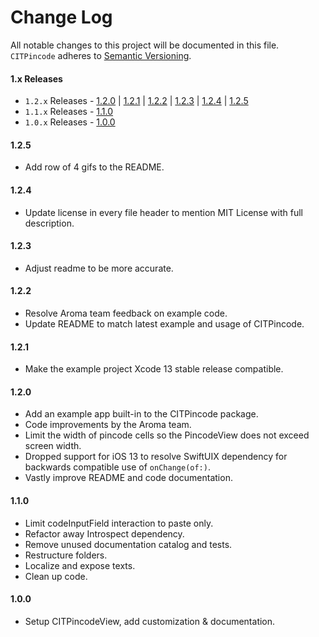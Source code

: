# Change Log
All notable changes to this project will be documented in this file.
`CITPincode` adheres to [Semantic Versioning](https://semver.org/).

#### 1.x Releases
- `1.2.x` Releases - [1.2.0](#anchor-120) | [1.2.1](#anchor-121) | [1.2.2](#anchor-122) | [1.2.3](#anchor-123) | [1.2.4](#anchor-124) | [1.2.5](#anchor-125)
- `1.1.x` Releases - [1.1.0](#anchor-110)
- `1.0.x` Releases - [1.0.0](#anchor-100)

#### 1.2.5

- Add row of 4 gifs to the README.

#### 1.2.4

- Update license in every file header to mention MIT License with full description.

#### 1.2.3

- Adjust readme to be more accurate.

#### 1.2.2

- Resolve Aroma team feedback on example code.
- Update README to match latest example and usage of CITPincode.

#### 1.2.1

- Make the example project Xcode 13 stable release compatible.

#### 1.2.0

- Add an example app built-in to the CITPincode package.
- Code improvements by the Aroma team.
- Limit the width of pincode cells so the PincodeView does not exceed screen width.
- Dropped support for iOS 13 to resolve SwiftUIX dependency for backwards compatible use of `onChange(of:)`.
- Vastly improve README and code documentation.

#### 1.1.0

- Limit codeInputField interaction to paste only.
- Refactor away Introspect dependency.
- Remove unused documentation catalog and tests.
- Restructure folders.
- Localize and expose texts.
- Clean up code.

#### 1.0.0

- Setup CITPincodeView, add customization & documentation.
